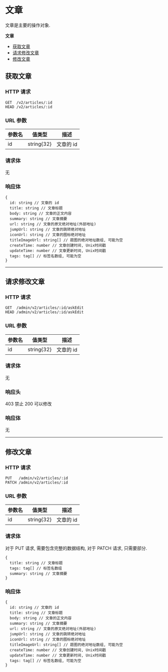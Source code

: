 # 文章

文章是主要的操作对象.

**文章**
* [获取文章](#获取文章)
* [请求修改文章](#请求修改文章)
* [修改文章](#修改文章)

## 获取文章

### HTTP 请求

```
GET  /v2/articles/:id
HEAD /v2/articles/:id
```

### URL 参数

参数名 | 值类型      | 描述
----- | ---------- | -----------
id    | string{32} | 文章的 id

### 请求体

无

### 响应体

```
{
  id: string // 文章的 id
  title: string // 文章标题
  body: string // 文章的正文内容
  summary: string // 文章摘要
  url: string // 文章的原文绝对地址(外部地址)
  jumpUrl: string // 文章的跳转绝对地址
  iconUrl: string // 文章的图标绝对地址
  titleImageUrl: string[] // 题图的绝对地址数组, 可能为空
  createTime: number // 文章创建时间, Unix时间戳
  updateTime: number // 文章更新时间, Unix时间戳
  tags: tag[] // 标签名数组, 可能为空
}
```

---
## 请求修改文章

### HTTP 请求

```
GET  /admin/v2/articles/:id/askEdit
HEAD /admin/v2/articles/:id/askEdit
```


### URL 参数

参数名 | 值类型      | 描述
----- | ---------- | -----------
id    | string{32} | 文章的 id
### 请求体

无
### 响应头
403 禁止
200 可以修改
### 响应体
无

---
## 修改文章

### HTTP 请求

```
PUT   /admin/v2/articles/:id
PATCH /admin/v2/articles/:id
```

### URL 参数

参数名 | 值类型      | 描述
----- | ---------- | -----------
id    | string{32} | 文章的 id

### 请求体

对于 PUT 请求, 需要包含完整的数据结构, 对于 PATCH 请求, 只需要部分.

```
{
  title: string // 文章标题
  tags: tag[] // 标签名数组
  summary: string // 文章摘要
}
```

### 响应体

```
{
  id: string // 文章的 id
  title: string // 文章标题
  body: string // 文章的正文内容
  summary: string // 文章摘要
  url: string // 文章的原文绝对地址(外部地址)
  jumpUrl: string // 文章的跳转绝对地址
  iconUrl: string // 文章的图标绝对地址
  titleImageUrl: string[] // 题图的绝对地址数组, 可能为空
  createTime: number // 文章创建时间, Unix时间戳
  updateTime: number // 文章更新时间, Unix时间戳
  tags: tag[] // 标签名数组, 可能为空
}
```
